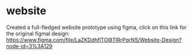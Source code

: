 # website
Created a full-fledged website prototype using figma, click on this link for the original figmal design: https://www.figma.com/file/LaZKDdhflTOl8TlRrPqrN5/Website-Design?node-id=3%3A129
